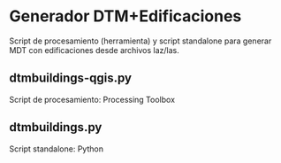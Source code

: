 # Generador DTM+Edificaciones
Script de procesamiento (herramienta) y script standalone para generar MDT con edificaciones desde archivos laz/las.

## dtmbuildings-qgis.py
Script de procesamiento: Processing Toolbox

## dtmbuildings.py
Script standalone: Python

